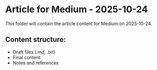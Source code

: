 # Article for Medium - 2025-10-24

This folder will contain the article content for Medium on 2025-10-24.

## Content structure:
- Draft files (.md, .txt)
- Final content
- Notes and references
